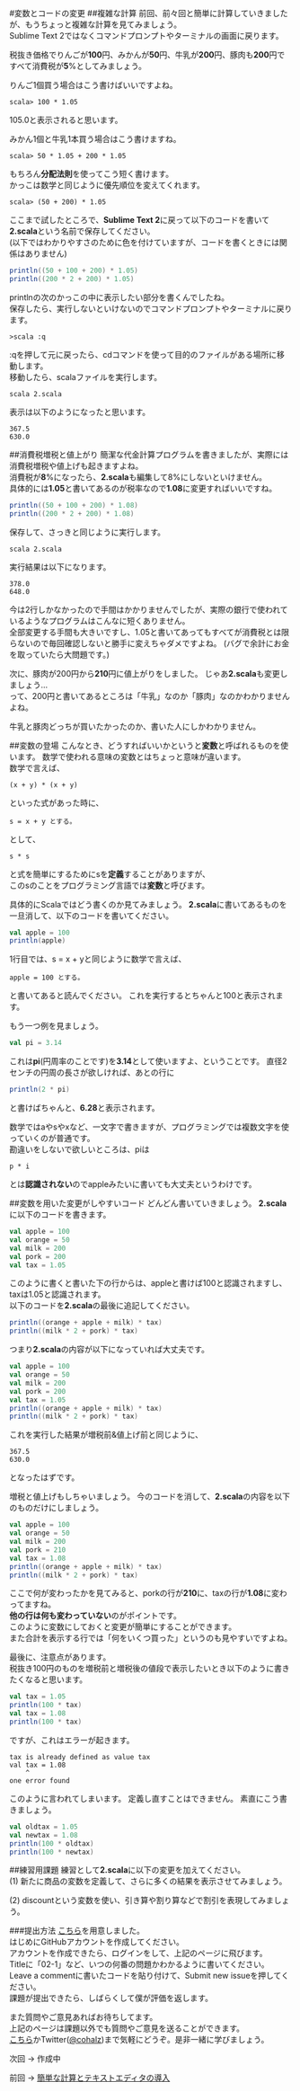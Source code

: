 #変数とコードの変更
##複雑な計算
前回、前々回と簡単に計算していきましたが、もうちょっと複雑な計算を見てみましょう。  
Sublime Text 2ではなくコマンドプロンプトやターミナルの画面に戻ります。  

税抜き価格でりんごが**100**円、みかんが**50**円、牛乳が**200**円、豚肉も**200**円ですべて消費税が**5**%としてみましょう。  

りんご1個買う場合はこう書けばいいですよね。
```
scala> 100 * 1.05
```

105.0と表示されると思います。

みかん1個と牛乳1本買う場合はこう書けますね。
```
scala> 50 * 1.05 + 200 * 1.05
```

もちろん**分配法則**を使ってこう短く書けます。  
かっこは数学と同じように優先順位を変えてくれます。
```
scala> (50 + 200) * 1.05
```

ここまで試したところで、**Sublime Text 2**に戻って以下のコードを書いて**2.scala**という名前で保存してください。  
(以下ではわかりやすさのために色を付けていますが、コードを書くときには関係はありません)
```scala
println((50 + 100 + 200) * 1.05)
println((200 * 2 + 200) * 1.05)
```
printlnの次のかっこの中に表示したい部分を書くんでしたね。  
保存したら、実行しないといけないのでコマンドプロンプトやターミナルに戻ります。
```
>scala :q
```
:qを押して元に戻ったら、cdコマンドを使って目的のファイルがある場所に移動します。  
移動したら、scalaファイルを実行します。
```
scala 2.scala
```
表示は以下のようになったと思います。
```
367.5
630.0
```

##消費税増税と値上がり
簡潔な代金計算プログラムを書きましたが、実際には消費税増税や値上げも起きますよね。  
消費税が**8**%になったら、**2.scala**も編集して8%にしないといけません。  
具体的には**1.05**と書いてあるのが税率なので**1.08**に変更すればいいですね。
```scala
println((50 + 100 + 200) * 1.08)
println((200 * 2 + 200) * 1.08)
```
保存して、さっきと同じように実行します。
```
scala 2.scala
```
実行結果は以下になります。
```
378.0
648.0
```

今は2行しかなかったので手間はかかりませんでしたが、実際の銀行で使われているようなプログラムはこんなに短くありません。  
全部変更する手間も大きいですし、1.05と書いてあってもすべてが消費税とは限らないので毎回確認しないと勝手に変えちゃダメですよね。
(バグで余計にお金を取っていたら大問題です。)

次に、豚肉が200円から**210**円に値上がりをしました。
じゃあ**2.scala**も変更しましょう...  
って、200円と書いてあるところは「牛乳」なのか「豚肉」なのかわかりませんよね。

牛乳と豚肉どっちが買いたかったのか、書いた人にしかわかりません。

##変数の登場
こんなとき、どうすればいいかというと**変数**と呼ばれるものを使います。
数学で使われる意味の変数とはちょっと意味が違います。  
数学で言えば、
```
(x + y) * (x + y)
```
といった式があった時に、
```
s = x + y とする。
```
として、
```
s * s
```
と式を簡単にするためにsを**定義**することがありますが、  
このsのことをプログラミング言語では**変数**と呼びます。

具体的にScalaではどう書くのか見てみましょう。
**2.scala**に書いてあるものを一旦消して、以下のコードを書いてください。
```scala
val apple = 100
println(apple)
```
1行目では、s = x + yと同じように数学で言えば、
```
apple = 100 とする。
```
と書いてあると読んでください。
これを実行するとちゃんと100と表示されます。

もう一つ例を見ましょう。
```scala
val pi = 3.14
```
これは**pi**(円周率のことです)を**3.14**として使いますよ、ということです。
直径2センチの円周の長さが欲しければ、あとの行に
```scala
println(2 * pi)
```
と書けばちゃんと、**6.28**と表示されます。

数学ではaやsやxなど、一文字で書きますが、プログラミングでは複数文字を使っていくのが普通です。  
勘違いをしないで欲しいところは、piは
```
p * i
```
とは**認識されない**のでappleみたいに書いても大丈夫というわけです。

##変数を用いた変更がしやすいコード
どんどん書いていきましょう。
**2.scala**に以下のコードを書きます。
```scala
val apple = 100
val orange = 50
val milk = 200
val pork = 200
val tax = 1.05
```
このように書くと書いた下の行からは、appleと書けば100と認識されますし、taxは1.05と認識されます。  
以下のコードを**2.scala**の最後に追記してください。
```scala
println((orange + apple + milk) * tax)
println((milk * 2 + pork) * tax)
```
つまり**2.scala**の内容が以下になっていれば大丈夫です。

```scala
val apple = 100
val orange = 50
val milk = 200
val pork = 200
val tax = 1.05
println((orange + apple + milk) * tax)
println((milk * 2 + pork) * tax)
```
これを実行した結果が増税前&値上げ前と同じように、
```
367.5
630.0
```
となったはずです。

増税と値上げもしちゃいましょう。
今のコードを消して、**2.scala**の内容を以下のものだけにしましょう。
```scala
val apple = 100
val orange = 50
val milk = 200
val pork = 210
val tax = 1.08
println((orange + apple + milk) * tax)
println((milk * 2 + pork) * tax)
```
ここで何が変わったかを見てみると、porkの行が**210**に、taxの行が**1.08**に変わってますね。  
**他の行は何も変わっていない**のがポイントです。  
このように変数にしておくと変更が簡単にすることができます。  
また合計を表示する行では「何をいくつ買った」というのも見やすいですよね。

最後に、注意点があります。  
税抜き100円のものを増税前と増税後の値段で表示したいとき以下のように書きたくなると思います。
```scala
val tax = 1.05
println(100 * tax)
val tax = 1.08
println(100 * tax)
```
ですが、これはエラーが起きます。
```
tax is already defined as value tax
val tax = 1.08
    ^
one error found

```
このように言われてしまいます。
定義し直すことはできません。
素直にこう書きましょう。
```scala
val oldtax = 1.05
val newtax = 1.08
println(100 * oldtax)
println(100 * newtax)
```

##練習用課題
練習として**2.scala**に以下の変更を加えてください。  
(1) 新たに商品の変数を定義して、さらに多くの結果を表示させてみましょう。
  
(2) discountという変数を使い、引き算や割り算などで割引を表現してみましょう。

###提出方法
[こちら](https://github.com/cohalz/scala-for-programming-beginner/issues/new)を用意しました。  
はじめにGitHubアカウントを作成してください。  
アカウントを作成できたら、ログインをして、上記のページに飛びます。  
Titleに「02-1」など、いつの何番の問題かわかるように書いてください。  
Leave a commentに書いたコードを貼り付けて、Submit new issueを押してください。   
課題が提出できたら、しばらくして僕が評価を返します。  

また質問やご意見あればお待ちしてます。  
上記のページは課題以外でも質問やご意見を送ることができます。  
[こちら](https://github.com/cohalz/scala-for-programming-beginner/issues/new)かTwitter([@cohalz](https://twitter.com/cohalz))まで気軽にどうぞ。是非一緒に学びましょう。

次回 -> 作成中

前回 -> [簡単な計算とテキストエディタの導入](https://github.com/cohalz/scala-for-programming-beginner/tree/master/01)
